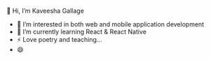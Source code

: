 👋 Hi, I’m Kaveesha Gallage

- 👀 I’m interested in both web and mobile application development
- 🌱 I’m currently learning React & React Native
- ⚡ Love poetry and teaching...
- 😄 


